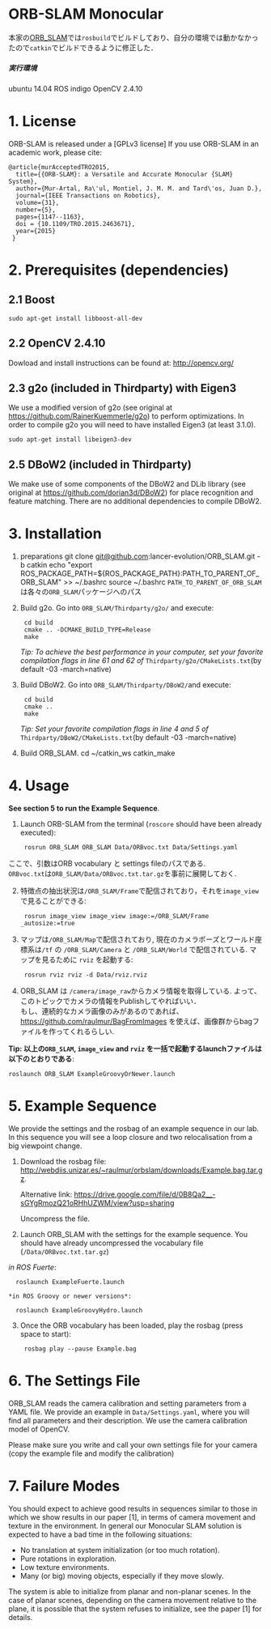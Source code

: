 # ORB-SLAM Monocular

本家の[ORB_SLAM](https://github.com/raulmur/ORB_SLAM)では`rosbuild`でビルドしており、自分の環境では動かなかったので`catkin`でビルドできるように修正した．

##### 実行環境
ubuntu 14.04
ROS indigo
OpenCV 2.4.10

# 1. License

ORB-SLAM is released under a [GPLv3 license]
If you use ORB-SLAM in an academic work, please cite:

    @article{murAcceptedTRO2015,
      title={{ORB-SLAM}: a Versatile and Accurate Monocular {SLAM} System},
      author={Mur-Artal, Ra\'ul, Montiel, J. M. M. and Tard\'os, Juan D.},
      journal={IEEE Transactions on Robotics},
      volume={31},
      number={5},
      pages={1147--1163},
      doi = {10.1109/TRO.2015.2463671},
      year={2015}
     }


# 2. Prerequisites (dependencies)

## 2.1 Boost

	sudo apt-get install libboost-all-dev

## 2.2 OpenCV 2.4.10
Dowload and install instructions can be found at: http://opencv.org/

## 2.3 g2o (included in Thirdparty) with Eigen3
We use a modified version of g2o (see original at https://github.com/RainerKuemmerle/g2o) to perform optimizations.
In order to compile g2o you will need to have installed Eigen3 (at least 3.1.0).
	
	sudo apt-get install libeigen3-dev

## 2.5 DBoW2 (included in Thirdparty) 
We make use of some components of the DBoW2 and DLib library (see original at https://github.com/dorian3d/DBoW2) for place recognition and feature matching. There are no additional dependencies to compile DBoW2.

# 3. Installation

1. preparations
		git clone git@github.com:lancer-evolution/ORB_SLAM.git -b catkin
		echo "export ROS_PACKAGE_PATH=${ROS_PACKAGE_PATH}:PATH_TO_PARENT_OF_ORB_SLAM" >> ~/.bashrc
		source ~/.bashrc
`PATH_TO_PARENT_OF_ORB_SLAM`は各々の`ORB_SLAM`パッケージへのパス

2. Build g2o. Go into `ORB_SLAM/Thirdparty/g2o/` and execute:

		cd build
		cmake .. -DCMAKE_BUILD_TYPE=Release
		make

	*Tip: To achieve the best performance in your computer, set your favorite compilation flags in line 61 and 62 of* `Thirdparty/g2o/CMakeLists.txt`(by default -03 -march=native)

5. Build DBoW2. Go into `ORB_SLAM/Thirdparty/DBoW2/`and execute:

		cd build
		cmake ..
		make
	*Tip: Set your favorite compilation flags in line 4 and 5 of* `Thirdparty/DBoW2/CMakeLists.txt`(by default -03 -march=native)

4. Build ORB_SLAM.
		cd ~/catkin_ws
		catkin_make

# 4. Usage

**See section 5 to run the Example Sequence**.

1. Launch ORB-SLAM from the terminal (`roscore` should have been already executed):

		rosrun ORB_SLAM ORB_SLAM Data/ORBvoc.txt Data/Settings.yaml
ここで、引数はORB vocabulary と settings fileのパスである.  
  `ORBvoc.txt`は`ORB_SLAM/Data/ORBvoc.txt.tar.gz`を事前に展開しておく. 

2. 特徴点の抽出状況は`/ORB_SLAM/Frame`で配信されており，それを`image_view`で見ることができる:

		rosrun image_view image_view image:=/ORB_SLAM/Frame _autosize:=true

3. マップは`/ORB_SLAM/Map`で配信されており, 現在のカメラポーズとワールド座標系は`/tf` の `/ORB_SLAM/Camera` と `/ORB_SLAM/World` で配信されている.  マップを見るために `rviz` を起動する:

		rosrun rviz rviz -d Data/rviz.rviz

4. ORB_SLAM は `/camera/image_raw`からカメラ情報を取得している. よって、このトピックでカメラの情報をPublishしてやればいい．  
もし、連続的なカメラ画像のみがあるのであれば、https://github.com/raulmur/BagFromImages を使えば、画像群からbagファイルを作ってくれるらしい.


**Tip: 以上の`ORB_SLAM`, `image_view` and `rviz` を一括で起動するlaunchファイルは以下のとおりである**:

	roslaunch ORB_SLAM ExampleGroovyOrNewer.launch


# 5. Example Sequence
We provide the settings and the rosbag of an example sequence in our lab. In this sequence you will see a loop closure and two relocalisation from a big viewpoint change.

1. Download the rosbag file:  
	http://webdiis.unizar.es/~raulmur/orbslam/downloads/Example.bag.tar.gz. 

	Alternative link: https://drive.google.com/file/d/0B8Qa2__-sGYgRmozQ21oRHhUZWM/view?usp=sharing

	Uncompress the file.

2. Launch ORB_SLAM with the settings for the example sequence. You should have already uncompressed the vocabulary file (`/Data/ORBvoc.txt.tar.gz`)

  *in ROS Fuerte*:

	  roslaunch ExampleFuerte.launch

	*in ROS Groovy or newer versions*:

	  roslaunch ExampleGroovyHydro.launch

3. Once the ORB vocabulary has been loaded, play the rosbag (press space to start):

		rosbag play --pause Example.bag


# 6. The Settings File

ORB_SLAM reads the camera calibration and setting parameters from a YAML file. We provide an example in `Data/Settings.yaml`, where you will find all parameters and their description. We use the camera calibration model of OpenCV.

Please make sure you write and call your own settings file for your camera (copy the example file and modify the calibration)

# 7. Failure Modes

You should expect to achieve good results in sequences similar to those in which we show results in our paper [1], in terms of camera movement and texture in the environment. In general our Monocular SLAM solution is expected to have a bad time in the following situations:
- No translation at system initialization (or too much rotation).
- Pure rotations in exploration.
- Low texture environments.
- Many (or big) moving objects, especially if they move slowly.

The system is able to initialize from planar and non-planar scenes. In the case of planar scenes, depending on the camera movement relative to the plane, it is possible that the system refuses to initialize, see the paper [1] for details. 

